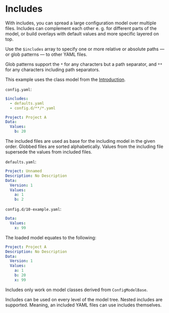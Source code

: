 # Includes

With includes, you can spread a large configuration model over multiple files.
Includes can complement each other e. g. for different parts of the model,
or build overlays with default values and more specific layered on top.

Use the `$includes` array to specify one or more
relative or absolute paths — or glob patterns — to other YAML files.

Glob patterns support the `*` for any characters but a path separator,
and `**` for any characters including path separators.

This example uses the class model from the [Introduction](intro.md).

`config.yaml`:

```yaml
$includes:
  - defaults.yaml
  - config.d/**/*.yaml

Project: Project A
Data:
  Values:
    b: 20
```

The included files are used as base for the including model in the given order.
Globbed files are sorted alphabetically.
Values from the including file supersede the values from included files.

`defaults.yaml`:

```yaml
Project: Unnamed
Description: No Description
Data:
  Version: 1
  Values:
    a: 1
    b: 2
```

`config.d/10-example.yaml`:

```yaml
Data:
  Values:
    x: 99
```

The loaded model equates to the following:

```yaml
Project: Project A
Description: No Description
Data:
  Version: 1
  Values:
    a: 1
    b: 20
    x: 99
```

Includes only work on model classes derived from `ConfigModelBase`.

Includes can be used on every level of the model tree.
Nested includes are supported.
Meaning, an included YAML files can use includes themselves.
